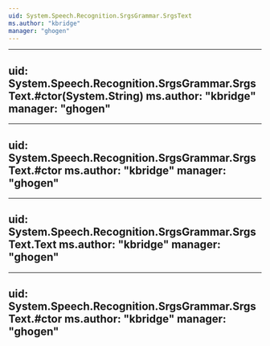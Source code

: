 ```yaml
---
uid: System.Speech.Recognition.SrgsGrammar.SrgsText
ms.author: "kbridge"
manager: "ghogen"
---
```


---
uid: System.Speech.Recognition.SrgsGrammar.SrgsText.#ctor(System.String)
ms.author: "kbridge"
manager: "ghogen"
---

---
uid: System.Speech.Recognition.SrgsGrammar.SrgsText.#ctor
ms.author: "kbridge"
manager: "ghogen"
---

---
uid: System.Speech.Recognition.SrgsGrammar.SrgsText.Text
ms.author: "kbridge"
manager: "ghogen"
---

---
uid: System.Speech.Recognition.SrgsGrammar.SrgsText.#ctor
ms.author: "kbridge"
manager: "ghogen"
---
